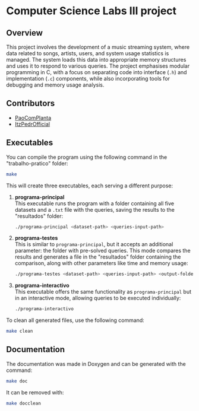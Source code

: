 # Computer Science Labs III project

## Overview

This project involves the development of a music streaming system, where data related to songs, artists, users, and system usage statistics is managed. The system loads this data into appropriate memory structures and uses it to respond to various queries. The project emphasises modular programming in C, with a focus on separating code into interface (`.h`) and implementation (`.c`) components, while also incorporating tools for debugging and memory usage analysis.

## Contributors

* [PaoComPlanta](https://github.com/paocomplanta)
* [ItzPedrOfficial](https://github.com/ItzPedrOfficial)

## Executables

You can compile the program using the following command in the "trabalho-pratico" folder:

```bash
make
```

This will create three executables, each serving a different purpose:

1. **programa-principal**  
   This executable runs the program with a folder containing all five datasets and a `.txt` file with the queries, saving the results to the "resultados" folder:

   ```bash
   ./programa-principal <dataset-path> <queries-input-path>
   ```

2. **programa-testes**  
   This is similar to `programa-principal`, but it accepts an additional parameter: the folder with pre-solved queries. This mode compares the results and generates a file in the "resultados" folder containing the comparison, along with other parameters like time and memory usage:

   ```bash
   ./programa-testes <dataset-path> <queries-input-path> <output-folder-path>
   ```

3. **programa-interactivo**  
   This executable offers the same functionality as `programa-principal` but in an interactive mode, allowing queries to be executed individually:

   ```bash
   ./programa-interactivo
   ```

To clean all generated files, use the following command:

```bash
make clean
```
## Documentation

The documentation was made in Doxygen and can be generated with the command:
```bash
make doc
```
It can be removed with:
```bash
make docclean
```
